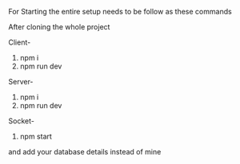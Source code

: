 For Starting the entire setup needs to be follow as these commands


After cloning the whole project

Client-
  1. npm i
  2. npm run dev

Server-
  1. npm i
  2. npm run dev

Socket-
  1. npm start
  
 and add your database details instead of mine
